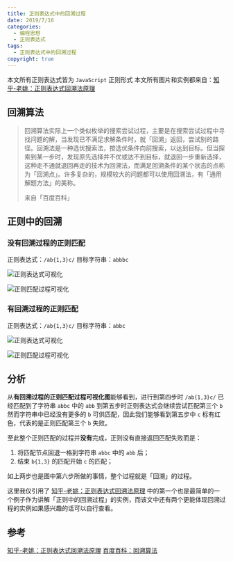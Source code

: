 ```yaml
---
title: 正则表达式中的回溯过程
date: 2019/7/16
categories:
  - 编程思想
  - 正则表达式
tags:
  - 正则表达式中的回溯过程
copyright: true
---
```


本文所有正则表达式皆为 `JavaScript` 正则形式
本文所有图片和实例都来自：[知乎-老姚：正则表达式回溯法原理][3]

## 回溯算法

> 回溯算法实际上一个类似枚举的搜索尝试过程，主要是在搜索尝试过程中寻找问题的解，当发现已不满足求解条件时，就「回溯」返回，尝试别的路径。回溯法是一种选优搜索法，按选优条件向前搜索，以达到目标。但当探索到某一步时，发现原先选择并不优或达不到目标，就退回一步重新选择，这种走不通就退回再走的技术为回溯法，而满足回溯条件的某个状态的点称为「回溯点」。许多复杂的，规模较大的问题都可以使用回溯法，有「通用解题方法」的美称。
> 
> 来自「百度百科」

## 正则中的回溯

### 没有回溯过程的正则匹配

正则表达式：`/ab{1,3}c/`
目标字符串：`abbbc`

![正则表达式可视化][1]

![正则匹配过程可视化][2]

### 有回溯过程的正则匹配

正则表达式：`/ab{1,3}c/`
目标字符串：`abbc`

![正则表达式可视化][1]

![正则匹配过程可视化][5]

## 分析

从**有回溯过程的正则匹配过程可视化图**能够看到，进行到第四步时 `/ab{1,3}c/` 已经匹配到了字符串 `abbc` 中的 `abb` 到第五步时正则表达式会继续尝试匹配第三个 `b` 然而字符串中已经没有更多的 `b` 可供匹配，因此我们能够看到第五步中 `c` 标有红色，代表的是正则匹配第三个 `b` 失败。

至此整个正则匹配的过程并**没有**完成，正则没有直接返回匹配失败而是：

1. 将匹配节点回退一格到字符串 `abbc` 中的 `abb` 后；
2. 结束 `b{1,3}` 的匹配开始 `c` 的匹配；

如上两步也是图中第六步所做的事情，整个过程就是「回溯」的过程。

这里我仅引用了 [知乎-老姚：正则表达式回溯法原理][3] 中的第一个也是最简单的一个例子作为讲解「正则中的回溯过程」的实例，而该文中还有两个更能体现回溯过程的实例如果感兴趣的话可以自行查看。

## 参考

[知乎-老姚：正则表达式回溯法原理][3]
[百度百科：回溯算法][4]

[1]: https://img.blanc.site//wiki/img/20190716092156.png
[2]: https://img.blanc.site//wiki/img/20190716092150.png
[3]: https://zhuanlan.zhihu.com/p/27417442
[4]: https://baike.baidu.com/item/%E5%9B%9E%E6%BA%AF%E7%AE%97%E6%B3%95
[5]: https://img.blanc.site//wiki/img/20190716092715.png
